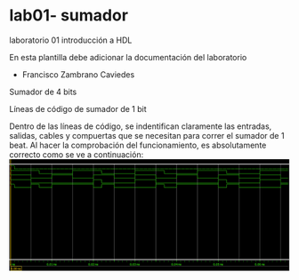 # lab01- sumador 
laboratorio 01 introducción a HDL

En esta plantilla debe adicionar la documentación del laboratorio

* Francisco Zambrano Caviedes

Sumador de 4 bits

Líneas de código de sumador de 1 bit

Dentro de las líneas de código, se indentifican claramente las entradas, salidas, cables y compuertas que se necesitan para correr el sumador de 1 beat.
Al hacer la comprobación del funcionamiento, es absolutamente correcto como se ve a continuación:
![Sumador1Bit](https://github.com/unal-edigital1-lab/lab00-fzambranoc/blob/master/Figuras/Sumador1Bit.PNG)